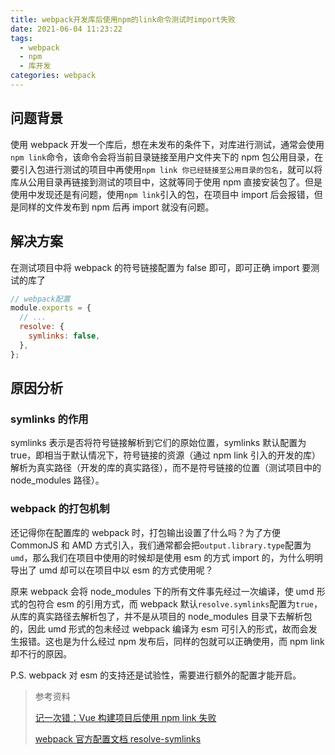 ```yaml
---
title: webpack开发库后使用npm的link命令测试时import失败
date: 2021-06-04 11:23:22
tags:
  - webpack
  - npm
  - 库开发
categories: webpack
---
```


## 问题背景

使用 webpack 开发一个库后，想在未发布的条件下，对库进行测试，通常会使用`npm link`命令，该命令会将当前目录链接至用户文件夹下的 npm 包公用目录，在要引入包进行测试的项目中再使用`npm link 你已经链接至公用目录的包名`，就可以将库从公用目录再链接到测试的项目中，这就等同于使用 npm 直接安装包了。但是使用中发现还是有问题，使用`npm link`引入的包，在项目中 import 后会报错，但是同样的文件发布到 npm 后再 import 就没有问题。

## 解决方案

在测试项目中将 webpack 的符号链接配置为 false 即可，即可正确 import 要测试的库了

```js
// webpack配置
module.exports = {
  // ...
  resolve: {
    symlinks: false,
  },
};
```

<!-- more -->

## 原因分析

### symlinks 的作用

symlinks 表示是否将符号链接解析到它们的原始位置，symlinks 默认配置为 true，即相当于默认情况下，符号链接的资源（通过 npm link 引入的开发的库）解析为真实路径（开发的库的真实路径），而不是符号链接的位置（测试项目中的 node_modules 路径）。

### webpack 的打包机制

还记得你在配置库的 webpack 时，打包输出设置了什么吗？为了方便 CommonJS 和 AMD 方式引入，我们通常都会把`output.library.type`配置为`umd`，那么我们在项目中使用的时候却是使用 esm 的方式 import 的，为什么明明导出了 umd 却可以在项目中以 esm 的方式使用呢？

原来 webpack 会将 node_modules 下的所有文件事先经过一次编译，使 umd 形式的包符合 esm 的引用方式，而 webpack 默认`resolve.symlinks`配置为`true`，从库的真实路径去解析包了，并不是从项目的 node_modules 目录下去解析包的，因此 umd 形式的包未经过 webpack 编译为 esm 可引入的形式，故而会发生报错。这也是为什么经过 npm 发布后，同样的包就可以正确使用，而 npm link 却不行的原因。

P.S. webpack 对 esm 的支持还是试验性，需要进行额外的配置才能开启。

> 参考资料
>
> [记一次错：Vue 构建项目后使用 npm link 失败](https://www.jianshu.com/p/ca252cd667df)
>
> [webpack 官方配置文档 resolve-symlinks](https://webpack.docschina.org/configuration/resolve/#resolvesymlinks)
